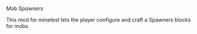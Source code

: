 *Mob Spawners*

This mod for minetest lets the player configure and craft a Spawners blocks for mobs.
